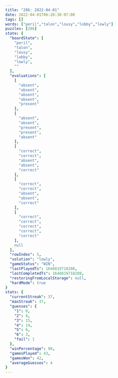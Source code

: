 ```yaml
---
title: "286: 2022-04-01"
date: 2022-04-01T06:28:38-07:00
tags: []
words: ["peril","talon","lousy","lobby","lowly"]
puzzles: [286]
state: {
  "boardState": [
    "peril",
    "talon",
    "lousy",
    "lobby",
    "lowly",
    ""
  ],
  "evaluations": [
    [
      "absent",
      "absent",
      "absent",
      "absent",
      "present"
    ],
    [
      "absent",
      "absent",
      "present",
      "present",
      "absent"
    ],
    [
      "correct",
      "correct",
      "absent",
      "absent",
      "correct"
    ],
    [
      "correct",
      "correct",
      "absent",
      "absent",
      "correct"
    ],
    [
      "correct",
      "correct",
      "correct",
      "correct",
      "correct"
    ],
    null
  ],
  "rowIndex": 5,
  "solution": "lowly",
  "gameStatus": "WIN",
  "lastPlayedTs": 1648819718208,
  "lastCompletedTs": 1648819718208,
  "restoringFromLocalStorage": null,
  "hardMode": true
}
stats: {
  "currentStreak": 37,
  "maxStreak": 37,
  "guesses": {
    "1": 0,
    "2": 4,
    "3": 15,
    "4": 14,
    "5": 6,
    "6": 3,
    "fail": 1
  },
  "winPercentage": 98,
  "gamesPlayed": 43,
  "gamesWon": 42,
  "averageGuesses": 4
}
---
```


<!-- more -->
